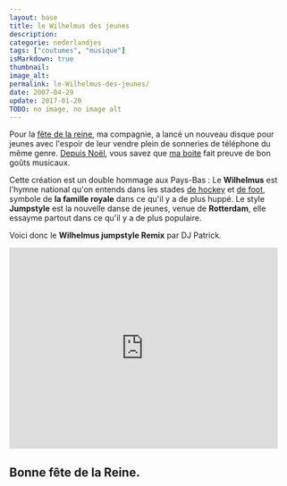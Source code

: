 ```yaml
---
layout: base
title: le Wilhelmus des jeunes
description: 
categorie: nederlandjes
tags: ["coutumes", "musique"]
isMarkdown: true
thumbnail: 
image_alt: 
permalink: le-Wilhelmus-des-jeunes/
date: 2007-04-29
update: 2017-01-20
TODO: no image, no image alt
---
```




Pour la [fête de la reine](/?q=koninginnedag), ma compagnie, a lancé un nouveau disque pour jeunes avec l'espoir de leur vendre plein de sonneries de téléphone du même genre. [Depuis Noël](/chanson-de-noel), vous savez que [ma boite](/de-mon-boulot) fait preuve de bon goûts musicaux.

Cette création est un double hommage aux Pays-Bas : Le **Wilhelmus** est l'hymne national qu'on entends dans les stades [de hockey](http://meinamsterdam.nl/oranje-wereldkampioen) et [de foot](http://meinamsterdam.nl/?q=foot), symbole de **la famille royale** dans ce qu'il y a de plus huppé. Le style **Jumpstyle** est la nouvelle danse de jeunes, venue de **Rotterdam**, elle essayme partout  dans ce qu'il y a de plus populaire.

Voici donc le **Wilhelmus jumpstyle Remix** par DJ Patrick.

<!-- HTML -->
<div class="flex flex-col items-center">
<iframe width="480" height="360" src="http://www.youtube.com/embed/1RjZv8Vaujw" frameborder="0" allowfullscreen></iframe>
</div>
<!-- / HTML -->

Bonne fête de la Reine.
---